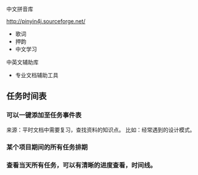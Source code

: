 
中文拼音库

http://pinyin4j.sourceforge.net/

- 歌词
- 押韵
- 中文学习

中英文辅助库

- 专业文档辅助工具


## 任务时间表

### 可以一键添加至任务事件表

  来源：平时文档中需要复习，查找资料的知识点。
  比如：经常遇到的设计模式。

### 某个项目期间的所有任务排期

### 查看当天所有任务，可以有清晰的进度查看，时间线。

